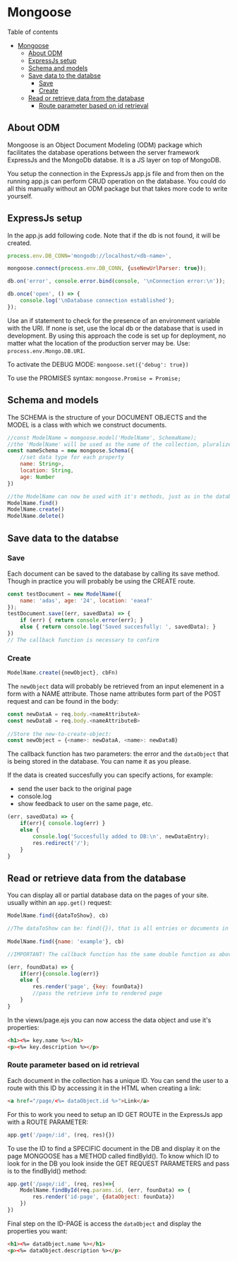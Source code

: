 # Mongoose
Table of contents
- [Mongoose](#mongoose)
	- [About ODM](#about-odm)
	- [ExpressJs setup](#expressjs-setup)
	- [Schema and models](#schema-and-models)
	- [Save data to the databse](#save-data-to-the-databse)
		- [Save](#save)
		- [Create](#create)
	- [Read or retrieve data from the database](#read-or-retrieve-data-from-the-database)
		- [Route parameter based on id retrieval](#route-parameter-based-on-id-retrieval)

## About ODM
Mongoose is an Object Document Modeling (ODM) package which facilitates the database operations between the server framework ExpressJs and the MongoDb databse. It is a JS layer on top of MongoDB.

You setup the connection in the ExpressJs app.js file and from then on the running app.js can perform CRUD operation on the database. You could do all this manually without an ODM package but that takes more code to write yourself.

## ExpressJs setup
In the app.js add following code. Note that if the db is not found, it will be created. 
```javascript
process.env.DB_CONN='mongodb://localhost/<db-name>',

mongoose.connect(process.env.DB_CONN, {useNewUrlParser: true});

db.on('error', console.error.bind(console, '\nConnection error:\n'));

db.once('open', () => {
	console.log('\nDatabase connection established');
});	
```
Use an if statement to check for the presence of an environment variable with the URI. If none is set, use the local db or the database that is used in development. By using this approach the code is set up for deployment, no matter what the location of the production server may be. Use: `process.env.Mongo.DB.URI`. 

To activate the DEBUG MODE: `mongoose.set({'debug': true})`

To use the PROMISES syntax: `mongoose.Promise = Promise;`

## Schema and models
The SCHEMA is the structure of your DOCUMENT OBJECTS and the MODEL is a class with which we construct documents.
```javascript
//const ModelName = momgoose.model('ModelName', SchemaName);
//the 'ModelName' will be used as the name of the collection, pluralized. Thus 'Dog' becomes a collection DOGS 
const nameSchema = new mongoose.Schema({
	//set data type for each property
	name: String>,
	location: String,
	age: Number
})

//the ModelName can now be used with it's methods, just as in the database itself:
ModelName.find()
ModelName.create()
ModelName.delete()
```

## Save data to the databse
### Save
Each document can be saved to the database by calling its save method. Though in practice you will probably be using the CREATE route.
```javascript
const testDocument = new ModelName({
	name: 'adas', age: '24', location: 'eaeaf'
});
testDocument.save((err, savedData) => {
	if (err) { return console.error(err); }
	else { return console.log('Saved succesfully: ', savedData); }
})
// The callback function is necessary to confirm 
```
### Create
```javascript
ModelName.create({newObject}, cbFn)
```	
The `newObject` data will probably be retrieved from an input elemenent in a form with a NAME attribute. Those name attributes form part of the POST request and can be found in the body:
```javascript
const newDataA = req.body.<nameAttributeA>
const newDataB = req.body.<nameAttributeB>
	
//Store the new-to-create-object:
const newObject = {<name>: newDataA, <name>: newDataB}
```
The callback function has two parameters: the error and the `dataObject` that is being stored in the database. You can name it as you please.

If the data is created succesfully you can specify actions, for example: 
- send the user back to the original page
- console.log
- show feedback to user on the same page, etc.
```javascript
(err, savedData) => {
	if(err){ console.log(err) }
	else {
		console.log('Succesfully added to DB:\n', newDataEntry);
		res.redirect('/');
	}
}
```
## Read or retrieve data from the database
You can display all or partial database data on the pages of your site. usually within an `app.get()` request:
```javascript
ModelName.find({dataToShow}, cb)

//The dataToShow can be: find({}), that is all entries or documents in the collection. Or only those with a specific name:
	
ModelName.find({name: 'example'}, cb)

//IMPORTANT! The callback function has the same double function as above: error reporting and ACTIONS to be take upon succesfull retrieval of data from the db. The retrieved data will be an object that we call 'foundData'

(err, foundData) => {
	if(err){console.log(err)}
	else {
		res.render('page', {key: founData})
		//pass the retrieve info to rendered page
	}
}
```
In the views/page.ejs you can now access the data object and use it's properties:
```HTML	
<h1><%= key.name %></h1> 
<p><%= key.description %></p>
``` 
### Route parameter based on id retrieval
Each document in the collection has a unique ID. You can send the user to a route with this ID by accessing it in the HTML when creating a link:
```HTML
<a href="/page/<%= dataObject.id %>">Link</a>
```
For this to work you need to setup an ID GET ROUTE in the ExpressJs app with a ROUTE PARAMETER:
```javascript
app.get('/page/:id', (req, res){})
```
To use the ID to find a SPECIFIC document in the DB and display it on the page MONGOOSE has a METHOD called findById(). To know which ID to look for in the DB you look inside the GET REQUEST PARAMETERS and pass is to the findById() method:
```javascript	
app.get('/page/:id', (req, res)=>{
	ModelName.findById(req.params.id, (err, founData) => {
		res.render('id-page', {dataObject: founData})
	})		
})
```
Final step on the ID-PAGE is access the `dataObject` and display the properties you want:
```HTML
<h1><%= dataObject.name %></h1>
<p><%= dataObject.description %></p>
```